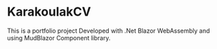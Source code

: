 # KarakoulakCV
This is a portfolio project Developed with .Net Blazor WebAssembly and using MudBlazor Component library.
